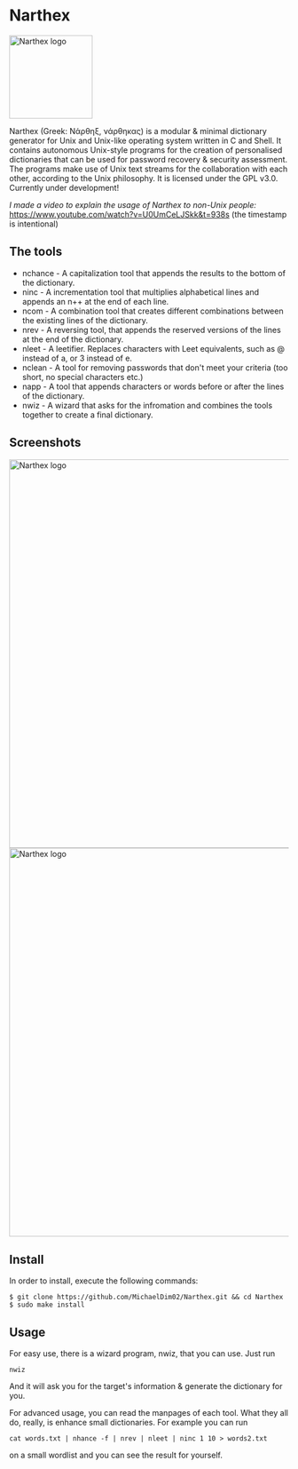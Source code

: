# Narthex
<img src="https://mcdim.xyz/projects/n/narthexblack.png" alt="Narthex logo" style="height: 150px; width:150px;"/>

Narthex (Greek: Νάρθηξ, νάρθηκας) is a modular & minimal dictionary generator for Unix and Unix-like operating system written in C and Shell. It contains autonomous Unix-style programs for the creation of personalised dictionaries that can be used for password recovery & security assessment. The programs make use of Unix text streams for the collaboration with each other, according to the Unix philosophy. It is licensed under the GPL v3.0. Currently under development!

*I made a video to explain the usage of Narthex to non-Unix people:*
https://www.youtube.com/watch?v=U0UmCeLJSkk&t=938s
(the timestamp is intentional)

## The tools
+ nchance   -  A capitalization tool that appends the results to the bottom of the dictionary.
+ ninc      -  A incrementation tool that multiplies alphabetical lines and appends an n++ at the end of each line.
+ ncom      -  A combination tool that creates different combinations between the existing lines of the dictionary.
+ nrev      -  A reversing tool, that appends the reserved versions of the lines at the end of the dictionary.
+ nleet     -  A leetifier. Replaces characters with Leet equivalents, such as @ instead of a, or 3 instead of e.
+ nclean    -  A tool for removing passwords that don't meet your criteria (too short, no special characters etc.)
+ napp      -  A tool that appends characters or words before or after the lines of the dictionary.
+ nwiz      -  A wizard that asks for the infromation and combines the tools together to create a final dictionary.

## Screenshots
<img src="https://mcdim.xyz/projects/n/screens/narthex2.png" alt="Narthex logo" style="height: 700px; width:1300px;"/>
<img src="https://mcdim.xyz/projects/n/screens/narthex1.png" alt="Narthex logo" style="height: 700px; width:1100px;"/>

## Install
In order to install, execute the following commands:
```
$ git clone https://github.com/MichaelDim02/Narthex.git && cd Narthex
$ sudo make install
```

## Usage
For easy use, there is a wizard program, nwiz, that you can use. Just run
```
nwiz
```
And it will ask you for the target's information & generate the dictionary for you.

For advanced usage, you can read the manpages of each tool. What they all do, really, is enhance small dictionaries. For example you can run
```
cat words.txt | nhance -f | nrev | nleet | ninc 1 10 > words2.txt
```
on a small wordlist and you can see the result for yourself.
